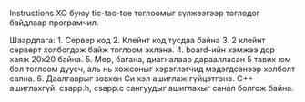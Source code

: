 Instructions
XO буюу tic-tac-toe тоглоомыг сүлжээгээр тоглодог байдлаар програмчил.

Шаардлага:
     1. Сервер код
     2. Клейнт код тусдаа байна
     3. 2 клейнт серверт холбогдож байж тоглоом эхлэнэ.
     4. board-ийн хэмжээ дор хаяж 20x20 байна.
     5. Мөр, багана, диагналаар дараалласан 5 тавих юм бол тоглоом дуусч, аль нь хожсоныг хэрэглэгчид мэдэгдсэнээр холболт сална.
     6. Даалгаврыг зөвхөн Си хэл ашиглаж гүйцэтгэнэ. C++ ашиглахгүй. csapp.h, csapp.c сангуудыг ашиглахыг санал болгож байна.